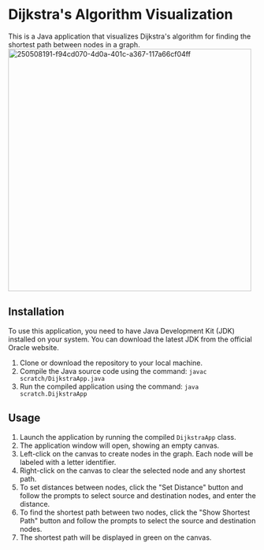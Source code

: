 # Dijkstra's Algorithm Visualization

This is a Java application that visualizes Dijkstra's algorithm for finding the shortest path between nodes in a graph.
<img width="493" alt="250508191-f94cd070-4d0a-401c-a367-117a66cf04ff" src="https://github.com/MrJoedf/Dijkstra-Algo/assets/29667562/2da03492-443d-4cc2-99d5-d42779389b09">

## Installation

To use this application, you need to have Java Development Kit (JDK) installed on your system. You can download the latest JDK from the official Oracle website.

1. Clone or download the repository to your local machine.
2. Compile the Java source code using the command: `javac scratch/DijkstraApp.java`
3. Run the compiled application using the command: `java scratch.DijkstraApp`

## Usage

1. Launch the application by running the compiled `DijkstraApp` class.
2. The application window will open, showing an empty canvas.
3. Left-click on the canvas to create nodes in the graph. Each node will be labeled with a letter identifier.
4. Right-click on the canvas to clear the selected node and any shortest path.
5. To set distances between nodes, click the "Set Distance" button and follow the prompts to select source and destination nodes, and enter the distance.
6. To find the shortest path between two nodes, click the "Show Shortest Path" button and follow the prompts to select the source and destination nodes.
7. The shortest path will be displayed in green on the canvas.
